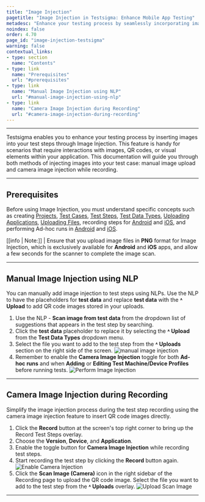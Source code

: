 ```yaml
---
title: "Image Injection"
pagetitle: "Image Injection in Testsigma: Enhance Mobile App Testing"
metadesc: "Enhance your testing process by seamlessly incorporating images into test steps using Image Injection. Streamline workflows and improve accuracy."
noindex: false
order: 4.70
page_id: "image-injection-testsigma"
warning: false
contextual_links:
- type: section
  name: "Contents"
- type: link
  name: "Prerequisites"
  url: "#prerequisites"  
- type: link
  name: "Manual Image Injection using NLP"
  url: "#manual-image-injection-using-nlp"
- type: link
  name: "Camera Image Injection during Recording"
  url: "#camera-image-injection-during-recording"  
---
```


---

Testsigma enables you to enhance your testing process by inserting images into your test steps through Image Injection. This feature is handy for scenarios that require interactions with images, QR codes, or visual elements within your application. This documentation will guide you through both methods of injecting images into your test case: manual image upload and camera image injection while recording.

---

## **Prerequisites**

Before using Image Injection, you must understand specific concepts such as creating [Projects](https://testsigma.com/docs/projects/overview/), [Test Cases](https://testsigma.com/docs/test-cases/manage/add-edit-delete/), [Test Steps](https://testsigma.com/docs/test-cases/create-steps-nl/overview/), [Test Data Types](https://testsigma.com/docs/test-data/types/overview/), [Uploading Applications](https://testsigma.com/docs/uploads/upload-apps/), [Uploading Files](https://testsigma.com/docs/uploads/upload-files/), recording steps for [Android](https://testsigma.com/docs/test-cases/create-test-steps/actions-and-options-recorder/step-settings/#reordering-test-steps) and [iOS](https://testsigma.com/docs/test-cases/create-test-steps/actions-and-options-manual/step-options/#reorder-test-step), and performing Ad-hoc runs in [Android](https://testsigma.com/docs/runs/adhoc-runs/#android-application) and [iOS](https://testsigma.com/docs/runs/adhoc-runs/#ios-application).

[[info | Note:]]
| Ensure that you upload image files in **PNG** format for Image Injection, which is exclusively available for **Android** and **iOS** apps, and allow a few seconds for the scanner to complete the image scan.

---

## **Manual Image Injection using NLP**

You can manually add image injection to test steps using NLPs. Use the NLP to have the placeholders for **test data** and replace **test data** with the **˄ Upload** to add QR code images stored in your uploads.

1. Use the NLP - **Scan image from test data** from the dropdown list of suggestions that appears in the test step by searching.
2. Click the **test data** placeholder to replace it by selecting the **˄ Upload** from the **Test Data Types** dropdown menu.
3. Select the file you want to add to the test step from the **˄ Uploads** section on the right side of the screen. ![manual image injection](https://s3.amazonaws.com/static-docs.testsigma.com/new_images/projects/applications/manual_imageinjection.gif)
4. Remember to enable the **Camera Image Injection** toggle for both **Ad-hoc runs** and when **Adding** or **Editing Test Machine/Device Profiles** before running tests. ![Perform Image Injection](https://s3.amazonaws.com/static-docs.testsigma.com/new_images/projects/applications/perform_imageinjection.gif)

---

## **Camera Image Injection during Recording**

Simplify the image injection process during the test step recording using the camera image injection feature to insert QR code images directly.

1. Click the **Record** button at the screen's top right corner to bring up the Record Test Steps overlay.
2. Choose the **Version**, **Device**, and **Application**.
3. Enable the toggle button for **Camera Image Injection** while recording test steps.
4. Start recording the test step by clicking the **Record** button again. ![Enable Camera Injection](https://s3.amazonaws.com/static-docs.testsigma.com/new_images/projects/applications/enable_camerainjection.gif)
5. Click the **Scan Image (Camera)** icon in the right sidebar of the Recording page to upload the QR code image. Select the file you want to add to the test step from the **˄ Uploads** overlay. ![Upload Scan Image](https://s3.amazonaws.com/static-docs.testsigma.com/new_images/projects/applications/scan_imageinjection.gif)

---